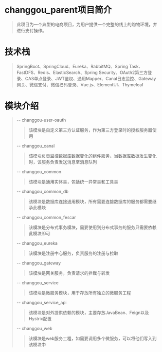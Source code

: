 # changgou_parent项目简介

> 此项目为一个典型的电商项目，为用户提供一个完整的线上的购物环境，并进行支付操作。

# 技术栈

> SpringBoot、SpringCloud、Eureka、RabbitMQ、Spring Task、FastDFS、Redis、ElasticSearch、Spring Security、OAuth2第三方登录、CAS单点登录、JWT鉴权、通用Mapper、Canal日志监控、Gateway网关、微信支付、微信扫码登录、Vue.js、ElementUI、Thymeleaf

# 模块介绍

> -- changgou-user-oauth
>
> > 该模块是自定义第三方认证服务，作为第三方登录时的授权服务器使用
>
> -- changgou_canal
>
> > 该模块负责监控数据库数据变化的组件服务，当数据库数据发生变化时，该服务负责发送消息至消息队列
>
> -- changgou_common
>
> > 该模块是通用实体类，包括统一异常类和工具类
>
> -- changgou_common_db
>
> > 该模块是数据库连接通用模块，所有需要连接数据库的服务都需要继承此模块
>
> -- changgou_common_fescar
>
> > 该模块是分布式事务模块，需要使用到分布式事务的服务只需要依赖此模块即可
>
> -- changgou_eureka
>
> > 该模块是注册中心服务，负责服务的注册与拉取
>
> -- changgou_gateway
>
> > 该模块是网关服务，负责请求的拦截与转发
>
> -- changgou_service
>
> > 该模块是微服务模块，用于存放所有独立的微服务工程
>
> -- changgou_service_api
>
> > 该模块是对外提供依赖的模块，主要存放JavaBean、Feign以及Hystrix配置
>
> -- changgou_web
>
> > 该模块是web服务工程，如需要调用多个微服务，可以将他们写入到该模块中
